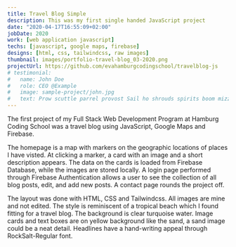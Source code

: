 ```yaml
---
title: Travel Blog Simple
description: This was my first single handed JavaScript project
date: "2020-04-17T16:55:09+02:00"
jobDate: 2020
work: [web application javascript]
techs: [javascript, google maps, firebase]
designs: [html, css, tailwindcss, raw images]
thumbnail: images/portfolio-travel-blog_03-2020.png
projectUrl: https://github.com/evahamburgcodingschool/travelblog-js
# testimonial:
#   name: John Doe
#   role: CEO @Example
#   image: sample-project/john.jpg
#   text: Prow scuttle parrel provost Sail ho shrouds spirits boom mizzenmast yardarm. Pinnace holystone mizzenmast quarter crow's nest nipperkin
---
```


The first project of my Full Stack Web Development Program at Hamburg Coding School was a travel blog using JavaScript, Google Maps and Firebase.

The homepage is a map with markers on the geographic locations of places I have visted. At clicking a marker, a card with an image and a short description appears. The data on the cards is loaded from Firebase Database, while the images are stored locally. A login page performed through Firebase Authentication allows a user to see the collection of all blog posts, edit, and add new posts. A contact page rounds the project off.

The layout was done with HTML, CSS and Tailwindcss. All images are mine and not edited. The style is reminiscent of a tropical beach which I found fitting for a travel blog. The background is clear turquoise water. Image cards and text boxes are on yellow background like the sand, a sand image could be a neat detail. Headlines have a hand-writing appeal through RockSalt-Regular font.